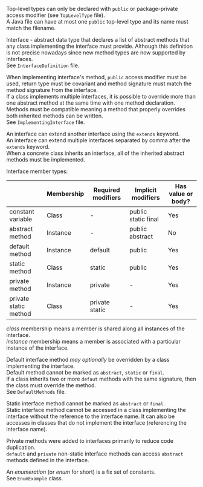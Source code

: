 Top-level types can only be declared with `public` or package-private access modifier (see `TopLevelType` file).\
A Java file can have at most one `public` top-level type and its name must match the filename.

Interface - abstract data type that declares a list of abstract methods that any class implementing the interface must provide.
Although this definition is not precise nowadays since new method types are now supported by interfaces.\
See `InterfaceDefinition` file.

When implementing interface's method, `public` access modifier must be used, return type must be covariant and method signature
must match the method signature from the interface.\
If a class implements multiple interfaces, it is possible to override more than one abstract method at the same time with one 
method declaration. Methods must be compatible meaning a method that properly overrides both inherited methods can be written.\
See `ImplementingInterface` file.

An interface can extend another interface using the `extends` keyword.\
An interface can extend multiple interfaces separated by comma after the `extends` keyword.\
When a concrete class inherits an interface, all of the inherited abstract methods must be implemented.

Interface member types:

|                       | Membership | Required modifiers | Implicit modifiers  | Has value or body? |
|-----------------------|------------|--------------------|---------------------|--------------------|
| constant variable     | Class      | -                  | public static final | Yes                |
| abstract method       | Instance   | -                  | public abstract     | No                 |
| default method        | Instance   | default            | public              | Yes                |
| static method         | Class      | static             | public              | Yes                |
| private method        | Instance   | private            | -                   | Yes                |
| private static method | Class      | private static     | -                   | Yes                |

_class_ membership means a member is shared along all instances of the interface.\
_instance_ membership means a member is associated with a particular instance of the interface.

Default interface method _may optionally_ be overridden by a class implementing the interface.\
Default method cannot be marked as `abstract`, `static` or `final`.\
If a class inherits two or more `defaut` methods with the same signature, then the class must override the method.\
See `DefaultMethods` file.

Static interface method cannot be marked as `abstract` or `final`.\
Static interface method cannot be accessed in a class implementing the interface without the reference to the interface name.
It can also be accesses in classes that do not implement the interface (referencing the interface name).

Private methods were added to interfaces primarily to reduce code duplication.\
`default` and `private` non-static interface methods can access `abstract` methods defined in the interface.

An _enumeration_ (or _enum_ for short) is a fix set of constants.\
See `EnumExample` class.